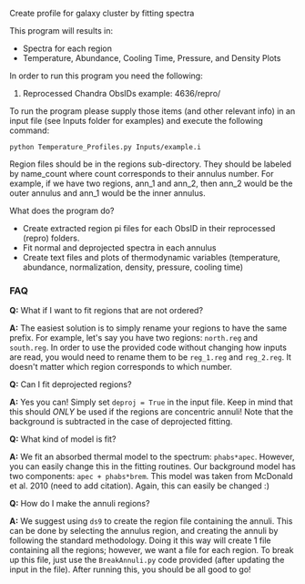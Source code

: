 Create profile for galaxy cluster by fitting spectra

This program will results in:
- Spectra for each region
- Temperature, Abundance, Cooling Time, Pressure, and Density Plots


In order to run this program you need the following:
1. Reprocessed Chandra ObsIDs
  example: 4636/repro/

To run the program please supply those items (and other relevant info) in an input file (see Inputs folder for examples)
and execute the following command:

`python Temperature_Profiles.py Inputs/example.i`

Region files should be in the regions sub-directory. They should be labeled by name_count
where count corresponds to their annulus number. For example, if we have two regions, ann_1 and ann_2,
then ann_2 would be the outer annulus and ann_1 would be the inner annulus.

What does the program do?

- Create extracted region pi files for each ObsID in their reprocessed (repro) folders.
- Fit normal and deprojected spectra in each annulus
- Create text files and plots of thermodynamic variables (temperature, abundance, normalization, density, pressure, cooling time)

### FAQ

**Q:** What if I want to fit regions that are not ordered?

**A:** The easiest solution is to simply rename your regions to have the same prefix. For example, let's say you have two regions: `north.reg` and `south.reg`. In order to use the provided code without changing how inputs are read, you would need to rename them to be `reg_1.reg` and `reg_2.reg`. It doesn't matter which region corresponds to which number.


**Q:** Can I fit deprojected regions?

**A:** Yes you can! Simply set `deproj = True` in the input file. Keep in mind that this should *ONLY* be used if the regions are concentric annuli! Note that the background is subtracted in the case of deprojected fitting.

**Q:** What kind of model is fit?

**A:** We fit an absorbed thermal model to the spectrum: `phabs*apec`. However, you can easily change this in the fitting routines. Our background model has two components: `apec + phabs*brem`. This model was taken from McDonald et al. 2010 (need to add citation). Again, this can easily be changed :)


**Q:** How do I make the annuli regions?

**A:** We suggest using `ds9` to create the region file containing the annuli. This can be done by selecting the annulus region, and creating the annuli by following the standard methodology. Doing it this way will create 1 file containing all the regions; however, we want a file for each region. To break up this file, just use the `BreakAnnuli.py` code provided (after updating the input in the file). After running this, you should be all good to go!